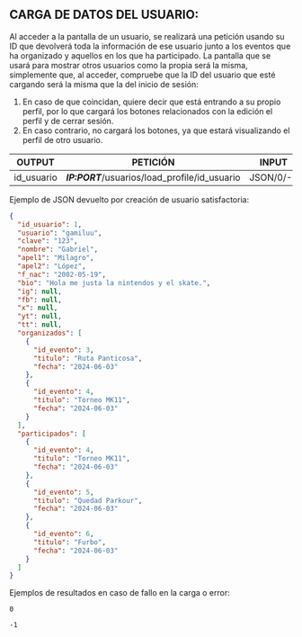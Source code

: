 ## CARGA DE DATOS DEL USUARIO:
Al acceder a la pantalla de un usuario, se realizará una petición usando su ID que devolverá toda la información de ese usuario junto a los eventos que ha organizado y aquellos en los que ha participado.
La pantalla que se usará para mostrar otros usuarios como la propia será la misma, simplemente que, al acceder, compruebe que la ID del usuario que esté cargando será la misma que la del inicio de sesión:
1. En caso de que coincidan, quiere decir que está entrando a su propio perfil, por lo que cargará los botones relacionados con la edición el perfil y de cerrar sesión.
2. En caso contrario, no cargará los botones, ya que estará visualizando el perfil de otro usuario.

| OUTPUT     | PETICIÓN                                       | INPUT     |
| ---------- | ---------------------------------------------- | --------- |
| id_usuario | ***IP:PORT***/usuarios/load_profile/id_usuario | JSON/0/-1 |

Ejemplo de JSON devuelto por creación de usuario satisfactoria:
```  JSON
{
  "id_usuario": 1,
  "usuario": "gamiluu",
  "clave": "123",
  "nombre": "Gabriel",
  "apel1": "Milagro",
  "apel2": "López",
  "f_nac": "2002-05-19",
  "bio": "Hola me justa la nintendos y el skate.",
  "ig": null,
  "fb": null,
  "x": null,
  "yt": null,
  "tt": null,
  "organizados": [
    {
      "id_evento": 3,
      "titulo": "Ruta Panticosa",
      "fecha": "2024-06-03"
    },
    {
      "id_evento": 4,
      "titulo": "Torneo MK11",
      "fecha": "2024-06-03"
    }
  ],
  "participados": [
    {
      "id_evento": 4,
      "titulo": "Torneo MK11",
      "fecha": "2024-06-03"
    },
    {
      "id_evento": 5,
      "titulo": "Quedad Parkour",
      "fecha": "2024-06-03"
    },
    {
      "id_evento": 6,
      "titulo": "Furbo",
      "fecha": "2024-06-03"
    }
  ]
}
```

Ejemplos de resultados en caso de fallo en la carga o error:
```  
0
```
```  
-1
```